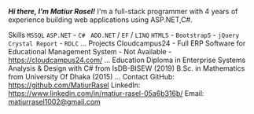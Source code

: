 ***Hi there, I'm _Matiur Rasel_!***
I'm a full-stack programmer with 4 years of experience building web applications using ASP.NET,C#.

Skills
`MSSQL`
`ASP.NET` - `C# `
`ADO.NET` / `EF` / `LINQ`
`HTML5` - `Bootstrap5` - `jQuery`
`Crystal Report` - `RDLC`
...
Projects
Cloudcampus24 - Full ERP Software for Educational Management System - Not Available - https://cloudcampus24.com/
...
Education
Diploma in Enterprise Systems Analysis & Design with C# from IsDB-BISEW (2019)
B.Sc. in Mathematics from University Of Dhaka (2015)
...
Contact
GitHub: https://github.com/MatiurRasel
LinkedIn: https://www.linkedin.com/in/matiur-rasel-05a6b316b/
Email: matiurrasel1002@gmail.com

